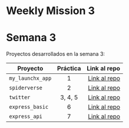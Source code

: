 # Weekly Mission 3

# Semana 3 

Proyectos desarrollados en la semana 3:

| Proyecto | Práctica | Link al repo |
| ------------- |:-------------:| -----:|
|`my_launchx_app`|1|[Link al repo](https://github.com/axlgoze/My_First_JS_Project)|
|`spiderverse`|2|[Link al repo](https://github.com/axlgoze/spiderverse)|
|`twitter`|3, 4, 5|[Link al repo](https://github.com/axlgoze)|
|`express_basic`|6|[Link al repo](https://github.com/axlgoze)|
|`express_api`|7|[Link al repo](https://github.com/axlgoze)|
